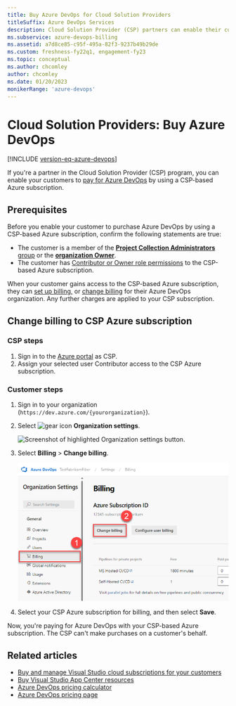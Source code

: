 ```yaml
---
title: Buy Azure DevOps for Cloud Solution Providers
titleSuffix: Azure DevOps Services
description: Cloud Solution Provider (CSP) partners can enable their customers to pay for Azure DevOps with CSP-based Azure subscription.
ms.subservice: azure-devops-billing
ms.assetid: a7d8ce85-c95f-495a-82f3-9237b49b29de
ms.custom: freshness-fy22q1, engagement-fy23
ms.topic: conceptual
ms.author: chcomley
author: chcomley
ms.date: 01/20/2023
monikerRange: 'azure-devops'
---
```

# Cloud Solution Providers: Buy Azure DevOps

[!INCLUDE [version-eq-azure-devops](../../../includes/version-eq-azure-devops.md)]

If you're a partner in the Cloud Solution Provider (CSP) program, you can enable your customers to [pay for Azure DevOps](https://azure.microsoft.com/pricing/details/devops/azure-devops-services/) by using a CSP-based Azure subscription.

## Prerequisites

Before you enable your customer to purchase Azure DevOps by using a CSP-based Azure subscription, confirm the following statements are true:

- The customer is a member of the [**Project Collection Administrators** group](../../security/look-up-project-collection-administrators.md) or the [**organization Owner**](../../security/look-up-organization-owner.md).
- The customer has [Contributor or Owner role permissions](../add-backup-billing-managers.md) to the CSP-based Azure subscription.

When your customer gains access to the CSP-based Azure subscription, they can [set up billing,](../set-up-billing-for-your-organization-vs.md) or [change billing](../change-azure-subscription.md) for their Azure DevOps organization. Any further charges are applied to your CSP subscription.

## Change billing to CSP Azure subscription

### CSP steps

1. Sign in to the [Azure portal](https://ms.portal.azure.com/#home) as CSP.
2. Assign your selected user Contributor access to the CSP Azure subscription. 

### Customer steps

1. Sign in to your organization (```https://dev.azure.com/{yourorganization}```).
2. Select ![gear icon](../../../media/icons/gear-icon.png) **Organization settings**.

   ![Screenshot of highlighted Organization settings button.](../../../media/settings/open-admin-settings-vert.png)

3. Select **Billing** > **Change billing**.

   ![Screenshot of highlighted Billing and Change billing buttons.](../media/shared/select-change-billing.png)

4. Select your CSP Azure subscription for billing, and then select **Save**.

Now, you're paying for Azure DevOps with your CSP-based Azure subscription. The CSP can't make purchases on a customer's behalf.

## Related articles

- [Buy and manage Visual Studio cloud subscriptions for your customers](/visualstudio/subscriptions/vscloud-csp)
- [Buy Visual Studio App Center resources](https://visualstudio.microsoft.com/app-center/)
- [Azure DevOps pricing calculator](https://azure.microsoft.com/pricing/calculator/?service=azure-devops)
- [Azure DevOps pricing page](https://azure.microsoft.com/pricing/details/devops/azure-devops-services/)
